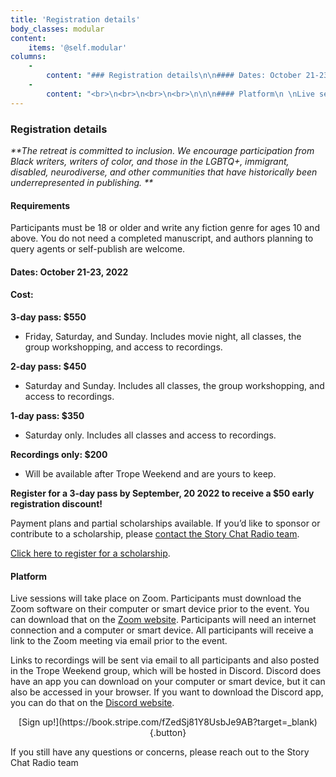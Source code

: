 ```yaml
---
title: 'Registration details'
body_classes: modular
content:
    items: '@self.modular'
columns:
    -
        content: "### Registration details\n\n#### Dates: October 21-23, 2022\n\nPayment plans and partial scholarships available. If you’d like to sponsor or contribute to a scholarship, please <a href=\"mailto:storychatradio@gmail.com\">contact the Story Chat Radio team</a>.\n \n[Click here to register for a scholarship](https://forms.gle/kKNwGyFp9J24vqUq5?target=_blank).\n\nBy booking any product from Trope Weekend you agree to our [Terms and Conditions](https://storychatradio.com/trope-weekend/terms-and-conditions).\n\n_**The retreat is committed to inclusion. We encourage participation from Black writers, writers of color, and those in the LGBTQ+, immigrant, disabled, neurodiverse, and other communities that have historically been underrepresented in publishing. **_\n\n#### Requirements\n \nParticipants must be 18 or older and write any fiction genre for ages 10 and above. You do not need a completed manuscript, and authors planning to query agents or self-publish are welcome.\n\nPlease review our [Terms and Conditions](https://storychatradio.com/trope-weekend/terms-and-conditions)."
    -
        content: "<br>\n<br>\n<br>\n<br>\n\n\n#### Platform\n \nLive sessions will take place on Zoom. Participants must download the Zoom software on their computer or smart device prior to the event. You can download that on the [Zoom website](https://zoom.us/download?target=_blank). Participants will need an internet connection and a computer or smart device. All participants will receive a link to the Zoom meeting via email prior to the event. \n \nLinks to recordings will be sent via email to all participants and also posted in the Trope Weekend group, which will be hosted in Discord. Discord does have an app you can download on your computer or smart device, but it can also be accessed in your browser. If you want to download the Discord app, you can do that on the [Discord website](https://discord.com/download?target=_blank).\n\n_If you still have any questions or concerns, please reach out to the <a href=\"mailto:storychatradio@gmail.com\">contact the Story Chat Radio team</a>._\n \n"
---
```


### Registration details
 
_**The retreat is committed to inclusion. We encourage participation from Black writers, writers of color, and those in the LGBTQ+, immigrant, disabled, neurodiverse, and other communities that have historically been underrepresented in publishing. **_

#### Requirements
 
Participants must be 18 or older and write any fiction genre for ages 10 and above. You do not need a completed manuscript, and authors planning to query agents or self-publish are welcome.

#### Dates: October 21-23, 2022

#### Cost: 
**3-day pass: $550**
 * Friday, Saturday, and Sunday. Includes movie night, all classes, the group workshopping, and access to recordings.

**2-day pass: $450**
 * Saturday and Sunday. Includes all classes, the group workshopping, and access to recordings.

**1-day pass: $350**
 * Saturday only. Includes all classes and access to recordings.

**Recordings only: $200**
 * Will be available after Trope Weekend and are yours to keep. 
 
**Register for a 3-day pass by September, 20 2022 to receive a $50 early registration discount!**

Payment plans and partial scholarships available. If you’d like to sponsor or contribute to a scholarship, please <a href="mailto:storychatradio@gmail.com">contact the Story Chat Radio team</a>.
 
[Click here to register for a scholarship](https://forms.gle/kKNwGyFp9J24vqUq5?target=_blank).
 
#### Platform
 
Live sessions will take place on Zoom. Participants must download the Zoom software on their computer or smart device prior to the event. You can download that on the [Zoom website](https://zoom.us/download?target=_blank). Participants will need an internet connection and a computer or smart device. All participants will receive a link to the Zoom meeting via email prior to the event. 
 
Links to recordings will be sent via email to all participants and also posted in the Trope Weekend group, which will be hosted in Discord. Discord does have an app you can download on your computer or smart device, but it can also be accessed in your browser. If you want to download the Discord app, you can do that on the [Discord website](https://discord.com/download?target=_blank).
 
 
<center markdown="1">[Sign up!](https://book.stripe.com/fZedSj81Y8UsbJe9AB?target=_blank){.button}</center>
 
If you still have any questions or concerns, please reach out to the Story Chat Radio team